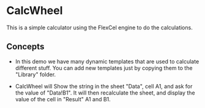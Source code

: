 # CalcWheel

This is a simple calculator using the FlexCel engine to do the
calculations.

## Concepts

- In this demo we have many dynamic templates that are used to
  calculate different stuff. You can add new templates just by
  copying them to the \"Library\" folder.

- CalcWheel will Show the string in the sheet \"Data\", cell A1, and
  ask for the value of \"Data!B1\". It will then recalculate the
  sheet, and display the value of the cell in \"Result\" A1 and B1.
